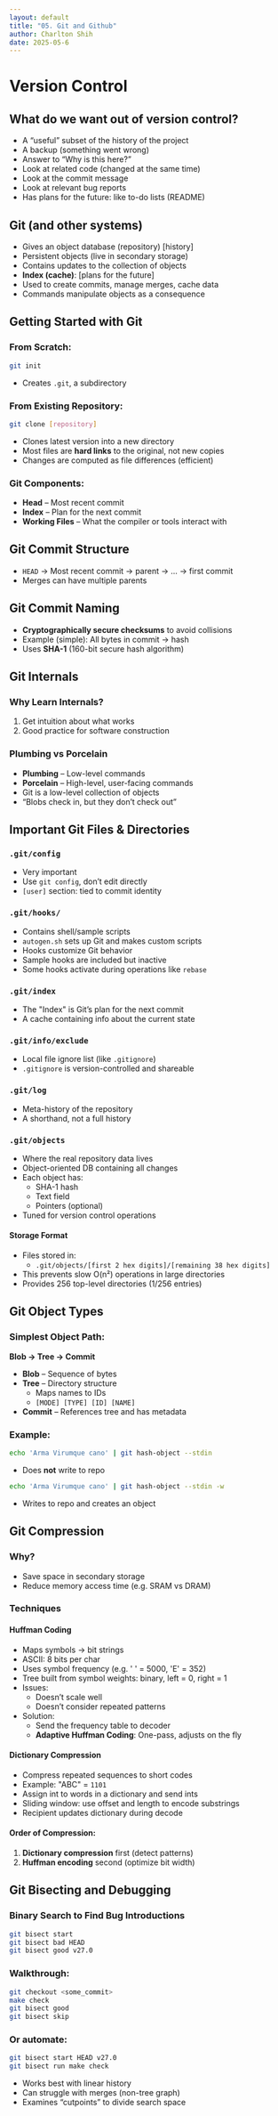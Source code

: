 ```yaml
---
layout: default
title: "05. Git and Github"
author: Charlton Shih
date: 2025-05-6
---
```


# Version Control

## What do we want out of version control?

- A “useful” subset of the history of the project
- A backup (something went wrong)
- Answer to “Why is this here?”
- Look at related code (changed at the same time)
- Look at the commit message
- Look at relevant bug reports
- Has plans for the future: like to-do lists (README)

## Git (and other systems)

- Gives an object database (repository) [history]
- Persistent objects (live in secondary storage)
- Contains updates to the collection of objects
- **Index (cache)**: [plans for the future]
- Used to create commits, manage merges, cache data
- Commands manipulate objects as a consequence

## Getting Started with Git

### From Scratch:

```bash
git init
```

- Creates `.git`, a subdirectory

### From Existing Repository:

```bash
git clone [repository]
```

- Clones latest version into a new directory
- Most files are **hard links** to the original, not new copies
- Changes are computed as file differences (efficient)

### Git Components:

- **Head** – Most recent commit
- **Index** – Plan for the next commit
- **Working Files** – What the compiler or tools interact with

## Git Commit Structure

- `HEAD` → Most recent commit → parent → ... → first commit
- Merges can have multiple parents

## Git Commit Naming

- **Cryptographically secure checksums** to avoid collisions
- Example (simple): All bytes in commit → hash
- Uses **SHA-1** (160-bit secure hash algorithm)

## Git Internals

### Why Learn Internals?

1. Get intuition about what works
2. Good practice for software construction

### Plumbing vs Porcelain

- **Plumbing** – Low-level commands
- **Porcelain** – High-level, user-facing commands
- Git is a low-level collection of objects
- “Blobs check in, but they don’t check out”

## Important Git Files & Directories

### `.git/config`

- Very important
- Use `git config`, don’t edit directly
- `[user]` section: tied to commit identity

### `.git/hooks/`

- Contains shell/sample scripts
- `autogen.sh` sets up Git and makes custom scripts
- Hooks customize Git behavior
- Sample hooks are included but inactive
- Some hooks activate during operations like `rebase`

### `.git/index`

- The "Index" is Git’s plan for the next commit
- A cache containing info about the current state

### `.git/info/exclude`

- Local file ignore list (like `.gitignore`)
- `.gitignore` is version-controlled and shareable

### `.git/log`

- Meta-history of the repository
- A shorthand, not a full history

### `.git/objects`

- Where the real repository data lives
- Object-oriented DB containing all changes
- Each object has:
  - SHA-1 hash
  - Text field
  - Pointers (optional)
- Tuned for version control operations

#### Storage Format

- Files stored in:
  - `.git/objects/[first 2 hex digits]/[remaining 38 hex digits]`
- This prevents slow O(n²) operations in large directories
- Provides 256 top-level directories (1/256 entries)

## Git Object Types

### Simplest Object Path:

**Blob → Tree → Commit**

- **Blob** – Sequence of bytes
- **Tree** – Directory structure
  - Maps names to IDs
  - `[MODE] [TYPE] [ID] [NAME]`
- **Commit** – References tree and has metadata

### Example:

```bash
echo 'Arma Virumque cano' | git hash-object --stdin
```

- Does **not** write to repo

```bash
echo 'Arma Virumque cano' | git hash-object --stdin -w
```

- Writes to repo and creates an object

## Git Compression

### Why?

- Save space in secondary storage
- Reduce memory access time (e.g. SRAM vs DRAM)

### Techniques

#### Huffman Coding

- Maps symbols → bit strings
- ASCII: 8 bits per char
- Uses symbol frequency (e.g. ' ' = 5000, 'E' = 352)
- Tree built from symbol weights: binary, left = 0, right = 1
- Issues:
  - Doesn’t scale well
  - Doesn’t consider repeated patterns
- Solution:
  - Send the frequency table to decoder
  - **Adaptive Huffman Coding**: One-pass, adjusts on the fly

#### Dictionary Compression

- Compress repeated sequences to short codes
- Example: "ABC" = `1101`
- Assign int to words in a dictionary and send ints
- Sliding window: use offset and length to encode substrings
- Recipient updates dictionary during decode

#### Order of Compression:

1. **Dictionary compression** first (detect patterns)
2. **Huffman encoding** second (optimize bit width)

## Git Bisecting and Debugging

### Binary Search to Find Bug Introductions

```bash
git bisect start
git bisect bad HEAD
git bisect good v27.0
```

### Walkthrough:

```bash
git checkout <some_commit>
make check
git bisect good
git bisect skip
```

### Or automate:

```bash
git bisect start HEAD v27.0
git bisect run make check
```

- Works best with linear history
- Can struggle with merges (non-tree graph)
- Examines “cutpoints” to divide search space
